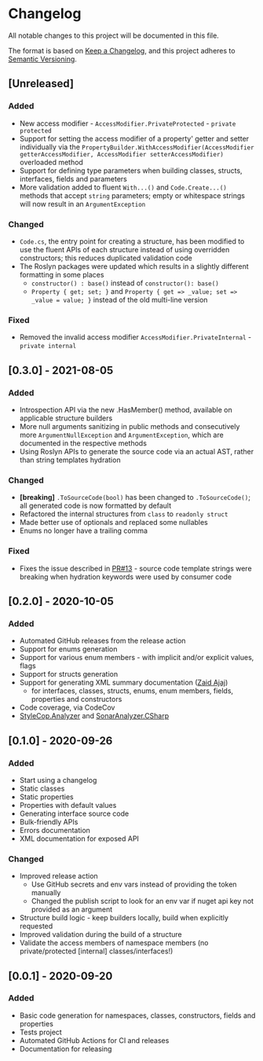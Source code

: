 # Changelog

All notable changes to this project will be documented in this file.

The format is based on [Keep a Changelog](https://keepachangelog.com/en/1.0.0/),
and this project adheres to [Semantic Versioning](https://semver.org/spec/v2.0.0.html).

## [Unreleased]

### Added

- New access modifier - `AccessModifier.PrivateProtected` - `private protected`
- Support for setting the access modifier of a property' getter and setter individually via the `PropertyBuilder.WithAccessModifier(AccessModifier getterAccessModifier, AccessModifier setterAccessModifier)` overloaded method
- Support for defining type parameters when building classes, structs, interfaces, fields and parameters
- More validation added to fluent `With...()` and `Code.Create...()` methods that accept `string` parameters; empty or whitespace strings will now result in an `ArgumentException`

### Changed

- `Code.cs`, the entry point for creating a structure, has been modified to use the fluent APIs of each structure instead of using overridden constructors; this reduces duplicated validation code
- The Roslyn packages were updated which results in a slightly different formatting in some places
  - `constructor() : base()` instead of `constructor(): base()`
  - `Property { get; set; }` and `Property { get => _value; set => _value = value; }` instead of the old multi-line version

### Fixed

- Removed the invalid access modifier `AccessModifier.PrivateInternal` - `private internal`

## [0.3.0] - 2021-08-05

### Added

- Introspection API via the new .HasMember() method, available on applicable structure builders
- More null arguments sanitizing in public methods and consecutively more `ArgumentNullException` and `ArgumentException`, which are documented in the respective methods
- Using Roslyn APIs to generate the source code via an actual AST, rather than string templates hydration

### Changed

- **[breaking]** `.ToSourceCode(bool)` has been changed to `.ToSourceCode()`; all generated code is now formatted by default
- Refactored the internal structures from `class` to `readonly struct`
- Made better use of optionals and replaced some nullables
- Enums no longer have a trailing comma

### Fixed

- Fixes the issue described in [PR#13](https://github.com/ful-stackz/SharpCode/pull/13) - source code template strings were breaking when hydration keywords were used by consumer code

## [0.2.0] - 2020-10-05

### Added

- Automated GitHub releases from the release action
- Support for enums generation
- Support for various enum members - with implicit and/or explicit values, flags
- Support for structs generation
- Support for generating XML summary documentation ([Zaid Ajaj](https://github.com/Zaid-Ajaj))
   - for interfaces, classes, structs, enums, enum members, fields, properties and constructors
- Code coverage, via CodeCov
- [StyleCop.Analyzer](https://github.com/DotNetAnalyzers/StyleCopAnalyzers) and [SonarAnalyzer.CSharp](https://github.com/SonarSource/sonar-dotnet)

## [0.1.0] - 2020-09-26

### Added

- Start using a changelog
- Static classes
- Static properties
- Properties with default values
- Generating interface source code
- Bulk-friendly APIs
- Errors documentation
- XML documentation for exposed API

### Changed

- Improved release action
   - Use GitHub secrets and env vars instead of providing the token manually
   - Changed the publish script to look for an env var if nuget api key not provided as an argument
- Structure build logic - keep builders locally, build when explicitly requested
- Improved validation during the build of a structure
- Validate the access members of namespace members (no private/protected [internal] classes/interfaces!)

## [0.0.1] - 2020-09-20

### Added

- Basic code generation for namespaces, classes, constructors, fields and properties
- Tests project
- Automated GitHub Actions for CI and releases
- Documentation for releasing
